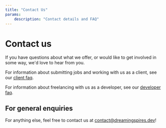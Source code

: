 ```yaml
---
title: "Contact Us"
params:
    description: "Contact details and FAQ"
---
```

# Contact us

If you have questions about what we offer, or would like to get involved in some way, we'd love to hear from you.

For information about submitting jobs and working with us as a client, see our [client faq](/our_services).

For information about freelancing with us as a developer, see our [developer faq](/develop_with_us).

## For general enquiries

For anything else, feel free to contact us at [contact@dreamingspires.dev](mailto:contact@dreamingspires.dev)!
